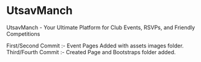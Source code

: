 # UtsavManch
UtsavManch - Your Ultimate Platform for Club Events, RSVPs, and Friendly Competitions

First/Second Commit :- Event Pages Added with assets images folder.
Third/Fourth Commit :- Created Page and Bootstraps folder added.
